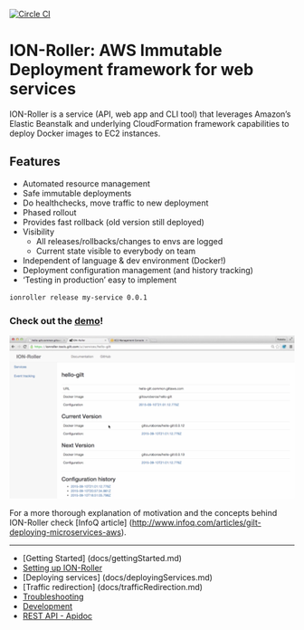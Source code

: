 [![Circle CI](https://circleci.com/gh/gilt/ionroller.svg?style=svg)](https://circleci.com/gh/gilt/ionroller)
# ION-Roller: AWS Immutable Deployment framework for web services

ION-Roller is a service (API, web app and CLI tool) that leverages Amazon’s Elastic Beanstalk and underlying CloudFormation framework capabilities to deploy Docker images to EC2 instances.

## Features

 - Automated resource management
 - Safe immutable deployments
 - Do healthchecks, move traffic to new deployment
 - Phased rollout
 - Provides fast rollback (old version still deployed)
 - Visibility
   * All releases/rollbacks/changes to envs are logged
   * Current state visible to everybody on team
 - Independent of language & dev environment (Docker!)
 - Deployment configuration management (and history tracking)
 - ‘Testing in production’ easy to implement


```bash
ionroller release my-service 0.0.1
```

### Check out the [demo](https://drive.google.com/file/d/0B4LFRaB4aCbcRFRra0JOcUJnRVk/view?usp=sharing)!

<a href ="https://drive.google.com/file/d/0B4LFRaB4aCbcRFRra0JOcUJnRVk/view?usp=sharing">![Demo](docs/images/ui-demo.png)</a>


For a more thorough explanation of motivation and the concepts behind ION-Roller check [InfoQ article] (http://www.infoq.com/articles/gilt-deploying-microservices-aws).

----------

 - [Getting Started] (docs/gettingStarted.md)
 - [Setting up ION-Roller](docs/serviceSetup.md)
 - [Deploying services] (docs/deployingServices.md)
 - [Traffic redirection] (docs/trafficRedirection.md)
 - [Troubleshooting](docs/troubleshooting.md)
 - [Development](docs/development.md)
 - [REST API - Apidoc](http://www.apidoc.me/gilt/ionroller-api)
